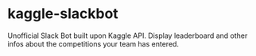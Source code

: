 # kaggle-slackbot
Unofficial Slack Bot built upon Kaggle API. Display leaderboard and other infos about the competitions your team has entered.
